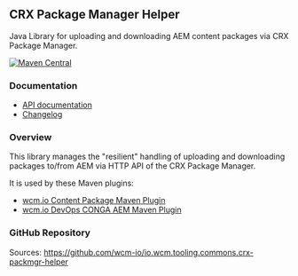 ## CRX Package Manager Helper

Java Library for uploading and downloading AEM content packages via CRX Package Manager.

[![Maven Central](https://img.shields.io/maven-central/v/io.wcm.tooling.commons/io.wcm.tooling.commons.crx-packmgr-helper)](https://repo1.maven.org/maven2/io/wcm/tooling/commons/io.wcm.tooling.commons.crx-packmgr-helper)

### Documentation

* [API documentation](apidocs/)
* [Changelog](changes.html)


### Overview

This library manages the "resilient" handling of uploading and downloading packages to/from AEM via HTTP API of the CRX Package Manager.

It is used by these Maven plugins:

* [wcm.io Content Package Maven Plugin](https://wcm.io/tooling/maven/plugins/wcmio-content-package-maven-plugin/)
* [wcm.io DevOps CONGA AEM Maven Plugin](https://devops.wcm.io/conga/plugins/aem/tooling/conga-aem-maven-plugin/plugin-info.html)


### GitHub Repository

Sources: https://github.com/wcm-io/io.wcm.tooling.commons.crx-packmgr-helper
